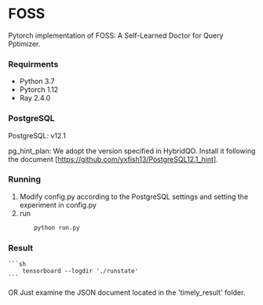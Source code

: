 # FOSS
Pytorch implementation of FOSS: A Self-Learned Doctor for Query Pptimizer.

### Requirments
- Python 3.7 
- Pytorch 1.12
- Ray 2.4.0

### PostgreSQL 

PostgreSQL: v12.1

pg_hint_plan: We adopt the version specified in HybridQO. Install it following the document [https://github.com/yxfish13/PostgreSQL12.1_hint].

### Running
1. Modify config.py according to the PostgreSQL settings and setting the experiment in config.py
2. run
    ```sh
        python run.py
    ```
### Result
    ```sh
        tensorboard --logdir './runstate'
    ```
OR
Just examine the JSON document located in the 'timely_result' folder.